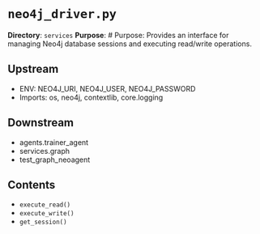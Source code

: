 # `neo4j_driver.py`

**Directory**: `services`
**Purpose**: # Purpose: Provides an interface for managing Neo4j database sessions and executing read/write operations.

## Upstream
- ENV: NEO4J_URI, NEO4J_USER, NEO4J_PASSWORD
- Imports: os, neo4j, contextlib, core.logging

## Downstream
- agents.trainer_agent
- services.graph
- test_graph_neoagent

## Contents
- `execute_read()`
- `execute_write()`
- `get_session()`